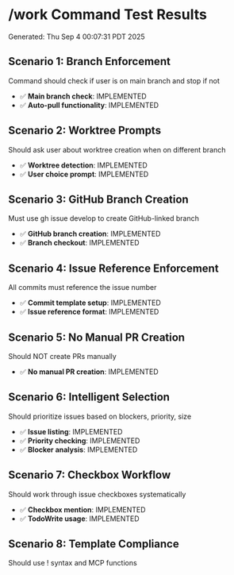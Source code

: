 # /work Command Test Results
Generated: Thu Sep  4 00:07:31 PDT 2025

## Scenario 1: Branch Enforcement
Command should check if user is on main branch and stop if not

- ✅ **Main branch check**: IMPLEMENTED
- ✅ **Auto-pull functionality**: IMPLEMENTED
## Scenario 2: Worktree Prompts
Should ask user about worktree creation when on different branch

- ✅ **Worktree detection**: IMPLEMENTED
- ✅ **User choice prompt**: IMPLEMENTED
## Scenario 3: GitHub Branch Creation
Must use gh issue develop to create GitHub-linked branch

- ✅ **GitHub branch creation**: IMPLEMENTED
- ✅ **Branch checkout**: IMPLEMENTED
## Scenario 4: Issue Reference Enforcement
All commits must reference the issue number

- ✅ **Commit template setup**: IMPLEMENTED
- ✅ **Issue reference format**: IMPLEMENTED
## Scenario 5: No Manual PR Creation
Should NOT create PRs manually

- ✅ **No manual PR creation**: IMPLEMENTED
## Scenario 6: Intelligent Selection
Should prioritize issues based on blockers, priority, size

- ✅ **Issue listing**: IMPLEMENTED
- ✅ **Priority checking**: IMPLEMENTED
- ✅ **Blocker analysis**: IMPLEMENTED
## Scenario 7: Checkbox Workflow
Should work through issue checkboxes systematically

- ✅ **Checkbox mention**: IMPLEMENTED
- ✅ **TodoWrite usage**: IMPLEMENTED
## Scenario 8: Template Compliance
Should use ! syntax and MCP functions

